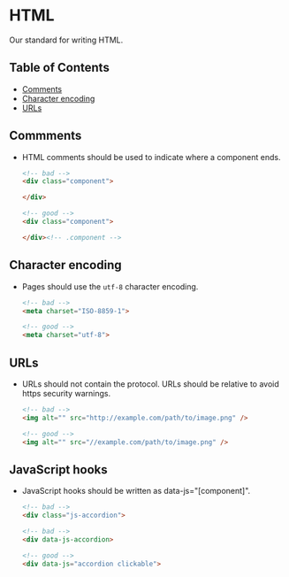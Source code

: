 # HTML

Our standard for writing HTML.


## Table of Contents

- [Comments](#comments)
- [Character encoding](#character-encoding)
- [URLs](#urls)


## Commments

- HTML comments should be used to indicate where a component ends.

    ```html
    <!-- bad -->
    <div class="component">

    </div>

    <!-- good -->
    <div class="component">

    </div><!-- .component -->
    ```

## Character encoding

- Pages should use the `utf-8` character encoding.

    ```html
    <!-- bad -->
    <meta charset="ISO-8859-1">

    <!-- good -->
    <meta charset="utf-8">
    ```


## URLs

- URLs should not contain the protocol. URLs should be relative to avoid https security warnings.

    ```html
    <!-- bad -->
    <img alt="" src="http://example.com/path/to/image.png" />

    <!-- good -->
    <img alt="" src="//example.com/path/to/image.png" />
    ```


## JavaScript hooks

- JavaScript hooks should be written as data-js="[component]".

    ```html
    <!-- bad -->
    <div class="js-accordion">

    <!-- bad -->
    <div data-js-accordion>

    <!-- good -->
    <div data-js="accordion clickable">
    ```
